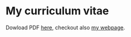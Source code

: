 # My curriculum vitae
Dowload PDF [here](https://github.com/adonath/adonath-cv/raw/build/adonath-cv.pdf), checkout also [my webpage](https://axeldonath.com).
